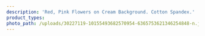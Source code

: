 ```yaml
---
description: 'Red, Pink Flowers on Cream Background. Cotton Spandex.'
product_types:
photo_path: /uploads/30227119-10155493682570954-6365753621346254848-n.jpg
---
```

